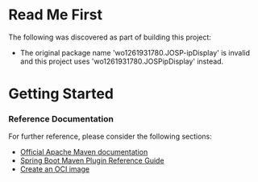 # Read Me First
The following was discovered as part of building this project:

* The original package name 'wo1261931780.JOSP-ipDisplay' is invalid and this project uses 'wo1261931780.JOSPipDisplay' instead.

# Getting Started

### Reference Documentation
For further reference, please consider the following sections:

* [Official Apache Maven documentation](https://maven.apache.org/guides/index.html)
* [Spring Boot Maven Plugin Reference Guide](https://docs.spring.io/spring-boot/docs/3.2.3/maven-plugin/reference/html/)
* [Create an OCI image](https://docs.spring.io/spring-boot/docs/3.2.3/maven-plugin/reference/html/#build-image)

